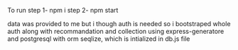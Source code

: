To run
step 1- npm i
step 2- npm start

data was provided to me but i though auth is needed so i bootstraped whole auth along with recommandation and collection using express-generatore and postgresql with orm seqlize, which is intialized in db.js file
